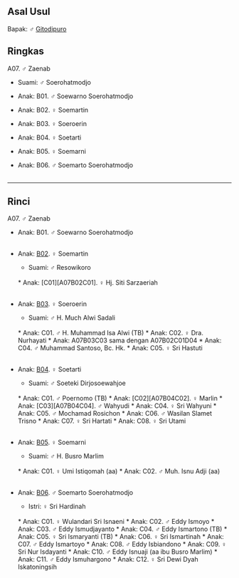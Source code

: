 ## Asal Usul

Bapak: ♂ [Gitodipuro][up] 

## Ringkas

A07. ♂ Zaenab
	<br/>

*	Suami: ♂ Soerohatmodjo
	<br/>

*	Anak: B01. ♂ Soewarno Soerohatmodjo
*	Anak: B02. ♀ Soemartin
*	Anak: B03. ♀ Soeroerin
*	Anak: B04. ♀ Soetarti
*	Anak: B05. ♀ Soemarni
*	Anak: B06. ♂ Soemarto Soerohatmodjo
	<br/><br/>

-- -- --

## Rinci

A07. ♂ Zaenab
	<br/>

*	Anak: B01. ♂ Soewarno Soerohatmodjo
	<br/><br/>

*	Anak: [B02][A07B02]. ♀ Soemartin
	*	Suami: ♂ Resowikoro
	<br/> 
	*	Anak: [C01][A07B02C01]. ♀ Hj. Siti Sarzaeriah
	<br/><br/>

*	Anak: [B03][A07B03]. ♀ Soeroerin
	*	Suami: ♂ H. Much Alwi Sadali
	<br/>
	*	Anak: C01. ♂ H. Muhammad Isa Alwi (TB)
	*	Anak: C02. ♀ Dra. Nurhayati 
	*	Anak: A07B03C03 sama dengan A07B02C01D04
	*	Anak: C04. ♂ Muhammad Santoso, Bc. Hk.
	*	Anak: C05. ♀ Sri Hastuti 
	<br/><br/>

*	Anak: [B04][A07B04]. ♀ Soetarti
	*	Suami: ♂ Soeteki Dirjosoewahjoe
	<br/>
	*	Anak: C01. ♂ Poernomo (TB)
	*	Anak: [C02][A07B04C02]. ♀ Marlin 
	*	Anak: [C03][A07B04C04]. ♂ Wahyudi
	*	Anak: C04. ♀ Sri Wahyuni
	*	Anak: C05. ♂ Mochamad Rosichon 
	*	Anak: C06. ♂ Wasilan Slamet Trisno
	*	Anak: C07. ♀ Sri Hartati
	*	Anak: C08. ♀ Sri Utami
	<br/><br/>

*	Anak: [B05][A07B05]. ♀ Soemarni
	*	Suami: ♂ H. Busro Marlim
	<br/>
	*	Anak: C01. ♀ Umi Istiqomah (aa)
	*	Anak: C02. ♂ Muh. Isnu Adji (aa)
	<br/><br/>

*	Anak: [B06][A07B06]. ♂ Soemarto Soerohatmodjo
	*	Istri: ♀ Sri Hardinah
	<br/>
	*	Anak: C01. ♀ Wulandari Sri Isnaeni
	*	Anak: C02. ♂ Eddy Ismoyo
	*	Anak: C03. ♂ Eddy Ismudjayanto
	*	Anak: C04. ♂ Eddy Ismartono (TB)
	*	Anak: C05. ♀ Sri Ismaryanti (TB)
	*	Anak: C06. ♀ Sri Ismartinah
	*	Anak: C07. ♂ Eddy Ismartoyo
	*	Anak: C08. ♂ Eddy Isbiandono
	*	Anak: C09. ♀ Sri Nur Isdayanti
	*	Anak: C10. ♂ Eddy Isnuaji (aa ibu Busro Marlim)
	*	Anak: C11. ♂ Eddy Ismuhargono
	*	Anak: C12. ♀ Sri Dewi Dyah Iskatoningsih
	<br/><br/>

[up]: https://github.com/epsi-rns/gitodipuro/blob/master/README.md

[A07B02]: https://github.com/epsi-rns/gitodipuro/blob/master/tree/A07/B02.md
[A07B03]: https://github.com/epsi-rns/gitodipuro/blob/master/tree/A07/B03.md
[A07B04]: https://github.com/epsi-rns/gitodipuro/blob/master/tree/A07/B04.md
[A07B05]: https://github.com/epsi-rns/gitodipuro/blob/master/tree/A07/B05.md
[A07B06]: https://github.com/epsi-rns/gitodipuro/blob/master/tree/A07/B06.md

[A07B02C01]: https://github.com/epsi-rns/gitodipuro/blob/master/tree/A07/B02/C01.md

[A07B04C02]: https://github.com/epsi-rns/gitodipuro/blob/master/tree/A07/B04/C02.md
[A07B04C04]: https://github.com/epsi-rns/gitodipuro/blob/master/tree/A07/B04/C04.md
